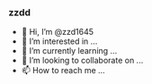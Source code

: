 ### zzdd

- 👋 Hi, I’m @zzd1645
- 👀 I’m interested in ...
- 🌱 I’m currently learning ...
- 💞️ I’m looking to collaborate on ...
- 📫 How to reach me ...

<!---
zzd1645/zzd1645 is a ✨ special ✨ repository because its `README.md` (this file) appears on your GitHub profile.
You can click the Preview link to take a look at your changes.
--->
